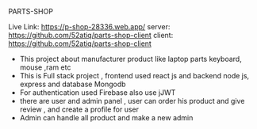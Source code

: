 PARTS-SHOP

Live Link: https://p-shop-28336.web.app/
server: https://github.com/52atiq/parts-shop-client
client: https://github.com/52atiq/parts-shop-client

<ul>
<li>This project about manufacturer product  like laptop parts keyboard, mouse ,ram etc</li>
<li> This is Full stack project , frontend used react js and backend node js, express and database Mongodb </li>
<li>For authentication used Firebase also use jJWT   </li>
<li> there are user and admin panel , user can order his product  and give review , and create a profile for user </li>
<li> Admin can handle all product and make a new admin</li>
</ul>